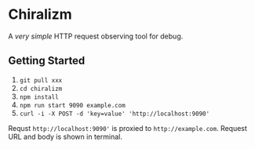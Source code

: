 # Chiralizm
A *very simple* HTTP request observing tool for debug.

## Getting Started
1. `git pull xxx`
1. `cd chiralizm`
1. `npm install`
1. `npm run start 9090 example.com`
1. `curl -i -X POST -d 'key=value' 'http://localhost:9090'`

Requst `http://localhost:9090'` is proxied to `http://example.com`.
Request URL and body is shown in terminal.

